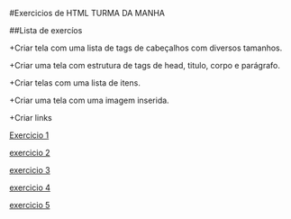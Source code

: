 #Exercicios de HTML TURMA DA MANHA

##Lista de exercíos

+Criar tela com uma lista de tags de cabeçalhos com diversos tamanhos.

+Criar uma tela com estrutura de tags de head, titulo, corpo e parágrafo.

+Criar telas com uma lista de itens.

+Criar uma tela com uma imagem inserida.

+Criar links





[Exercicio 1](html/Public/atividade_1.html)

[exercicio 2](html/Public/atividade_2.html)

[exercicio 3](html/Public/atividade_3.html)

[exercicio 4](html/Public/atividade_4.html)

[exercicio 5](html/Public/atividade_5.html)
